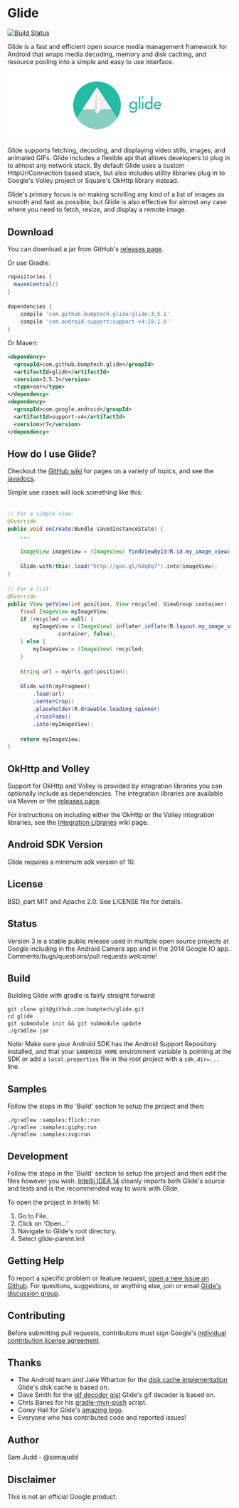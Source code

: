 Glide
=====

[![Build Status](https://travis-ci.org/bumptech/glide.svg?branch=master)](https://travis-ci.org/bumptech/glide)

Glide is a fast and efficient open source media management framework for Android that wraps media decoding, memory and
disk caching, and resource pooling into a simple and easy to use interface.

![](static/glide_logo.png)

Glide supports fetching, decoding, and displaying video stills, images, and animated GIFs. Glide includes a flexible api
that allows developers to plug in to almost any network stack. By default Glide uses a custom HttpUrlConnection based
stack, but also includes utility libraries plug in to Google's Volley project or Square's OkHttp library instead.

Glide's primary focus is on making scrolling any kind of a list of images as smooth and fast as possible, but Glide is
also effective for almost any case where you need to fetch, resize, and display a remote image.

Download
--------
You can download a jar from GitHub's [releases page][1].

Or use Gradle:

```groovy
repositories {
  mavenCentral()
}

dependencies {
    compile 'com.github.bumptech.glide:glide:3.5.1'
    compile 'com.android.support:support-v4:19.1.0'
}
```

Or Maven:

```xml
<dependency>
  <groupId>com.github.bumptech.glide</groupId>
  <artifactId>glide</artifactId>
  <version>3.5.1</version>
  <type>aar</type>
</dependency>
<dependency>
  <groupId>com.google.android</groupId>
  <artifactId>support-v4</artifactId>
  <version>r7</version>
</dependency>
```

How do I use Glide?
-------------------
Checkout the [GitHub wiki][2] for pages on a variety of topics, and see the [javadocs][3].

Simple use cases will look something like this:

```Java

// For a simple view:
@Override
public void onCreate(Bundle savedInstanceState) {
    ...

    ImageView imageView = (ImageView) findViewById(R.id.my_image_view);

    Glide.with(this).load("http://goo.gl/h8qOq7").into(imageView);
}

// For a list:
@Override
public View getView(int position, View recycled, ViewGroup container) {
    final ImageView myImageView;
    if (recycled == null) {
        myImageView = (ImageView) inflater.inflate(R.layout.my_image_view,
                container, false);
    } else {
        myImageView = (ImageView) recycled;
    }

    String url = myUrls.get(position);

    Glide.with(myFragment)
        .load(url)
        .centerCrop()
        .placeholder(R.drawable.loading_spinner)
        .crossFade()
        .into(myImageView);

    return myImageView;
}

```

OkHttp and Volley
-----------------
Support for OkHttp and Volley is provided by integration libraries you can optionally include as dependencies. The
integration libraries are available via Maven or the [releases page][1].

For instructions on including either the OkHttp or the Volley integration libraries, see the
[Integration Libraries][12] wiki page.

Android SDK Version
-------------------
Glide requires a minimum sdk version of 10.

License
-------
BSD, part MIT and Apache 2.0. See LICENSE file for details.

Status
------
Version 3 is a stable public release used in multiple open source projects at Google including in the Android Camera
app and in the 2014 Google IO app. Comments/bugs/questions/pull requests welcome!

Build
------
Building Glide with gradle is fairly straight forward:

```
git clone git@github.com:bumptech/glide.git
cd glide
git submodule init && git submodule update
./gradlew jar
```

Note: Make sure your Android SDK has the Android Support Repository installed, and that your `$ANDROID_HOME` environment
variable is pointing at the SDK or add a `local.properties` file in the root project with a `sdk.dir=...` line.

Samples
-------
Follow the steps in the 'Build' section to setup the project and then:

```
./gradlew :samples:flickr:run
./gradlew :samples:giphy:run
./gradlew :samples:svg:run
```

Development
-----------
Follow the steps in the 'Build' section to setup the project and then edit the files however you wish.
[Intellij IDEA 14][4] cleanly imports both Glide's source and tests and is the recommended way to work with Glide.

To open the project in Intellij 14:

1. Go to File.
2. Click on 'Open...'
3. Navigate to Glide's root directory.
4. Select glide-parent.iml

Getting Help
------------
To report a specific problem or feature request, [open a new issue on Github][5]. For questions, suggestions, or
anything else, join or email [Glide's discussion group][6].

Contributing
------------
Before submitting pull requests, contributors must sign Google's [individual contribution license agreement][7].

Thanks
------
* The Android team and Jake Wharton for the [disk cache implementation][8] Glide's disk cache is based on.
* Dave Smith for the [gif decoder gist][9] Glide's gif decoder is based on.
* Chris Banes for his [gradle-mvn-push][10] script.
* Corey Hall for Glide's [amazing logo][11].
* Everyone who has contributed code and reported issues!

Author
------
Sam Judd - @samajudd

Disclaimer
---------
This is not an official Google product.

[1]: https://github.com/bumptech/glide/releases
[2]: https://github.com/bumptech/glide/wiki
[3]: http://bumptech.github.io/glide/javadocs/latest/index.html
[4]: https://www.jetbrains.com/idea/download/
[5]: https://github.com/bumptech/glide/issues/new
[6]: https://groups.google.com/forum/#!forum/glidelibrary
[7]: https://developers.google.com/open-source/cla/individual
[8]: https://github.com/JakeWharton/DiskLruCache
[9]: https://gist.github.com/devunwired/4479231
[10]: https://github.com/chrisbanes/gradle-mvn-push
[11]: static/glide_logo.png
[12]: https://github.com/bumptech/glide/wiki/Integration-Libraries
